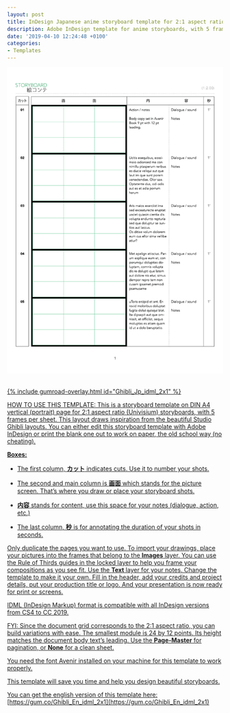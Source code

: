```yaml
---
layout: post
title: InDesign Japanese anime storyboard template for 2:1 aspect ratio
description: Adobe InDesign template for anime storyboards, with 5 frames per sheet, for 2:1 aspect ratio
date: '2019-04-10 12:24:48 +0100'
categories:
- Templates
---
```

<a href="https://gum.co/Ghibli_Jp_idml_2x1"><img src="/images/Film-Storyboards.com__Japanese_Anime_Storyboard-template_2x1_Avenir_Book_A4-vertical.png"/><br/><br/>

{% include gumroad-overlay.html id="Ghibli_Jp_idml_2x1" %}

HOW TO USE THIS TEMPLATE: This is a storyboard template on DIN A4 vertical (portrait) page for 2:1 aspect ratio (Univisium) storyboards, with 5 frames per sheet. This layout draws inspiration from the beautiful Studio Ghibli layouts. You can either edit this storyboard template with Adobe InDesign or print the blank one out to work on paper, the old school way (no cheating).

**Boxes:**

- The first column, **カット** indicates cuts. Use it to number your shots.

- The second and main column is **画面** which stands for the picture screen. That’s where you draw or place your storyboard shots.

- **内容** stands for content, use this space for your notes (dialogue, action, etc.)

- The last column, **秒** is for annotating the duration of your shots in seconds.

Only duplicate the pages you want to use. To import your drawings, place your pictures into the frames that belong to the **Images** layer. You can use the Rule of Thirds guides in the locked layer to help you frame your compositions as you see fit. Use the **Text** layer for your notes. Change the template to make it your own. Fill in the header, add your credits and project details, put your production title or logo. And your presentation is now ready for print or screens.

IDML (InDesign Markup) format is compatible with all InDesign versions from CS4 to CC 2019.

FYI: Since the document grid corresponds to the 2:1 aspect ratio, you can build variations with ease. The smallest module is 24 by 12 points. Its height matches the document body text’s leading. Use the **Page-Master** for pagination, or **None** for a clean sheet.

You need the font Avenir installed on your machine for this template to work properly.

This template will save you time and help you design beautiful storyboards.

You can get the english version of this template here: [https://gum.co/Ghibli_En_idml_2x1](https://gum.co/Ghibli_En_idml_2x1)
